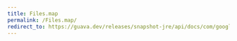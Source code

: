 ```yaml
---
title: Files.map
permalink: /Files.map/
redirect_to: https://guava.dev/releases/snapshot-jre/api/docs/com/google/common/io/Files.html#map-java.io.File-
---
```

